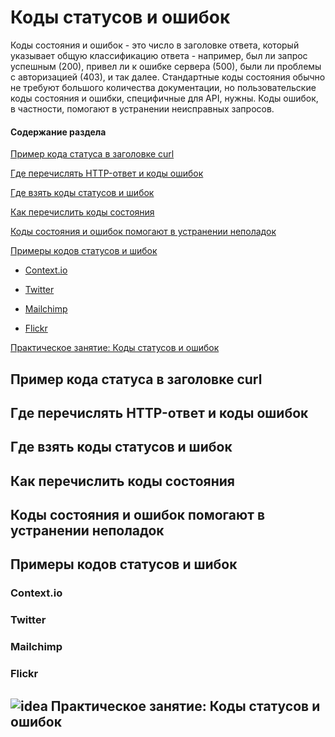 # Коды статусов и ошибок

Коды состояния и ошибок - это число в заголовке ответа, который указывает общую классификацию ответа - например, был ли запрос успешным (200), привел ли к ошибке сервера (500), были ли проблемы с авторизацией (403), и так далее. Стандартные коды состояния обычно не требуют большого количества документации, но пользовательские коды состояния и ошибки, специфичные для API, нужны. Коды ошибок, в частности, помогают в устранении неисправных запросов.

#### Содержание раздела

[Пример кода статуса в заголовке curl](#curlSample)

[Где перечислять HTTP-ответ и коды ошибок](#listResponse)

[Где взять коды статусов и шибок](#getStatus)

[Как перечислить коды состояния](#listStatus)

[Коды состояния и ошибок помогают в устранении неполадок](#assist)

[Примеры кодов статусов и шибок](#examples)

- [Context.io](#Context)

- [Twitter](#twitter)

- [Mailchimp](#mailchimp)

- [Flickr](#flickr)

[Практическое занятие: Коды статусов и ошибок](#activity)

<a name="curlSample"></a>
## Пример кода статуса в заголовке curl

<a name="listResponse"></a>
## Где перечислять HTTP-ответ и коды ошибок

<a name="getStatus"></a>
## Где взять коды статусов и шибок

<a name="listStatus"></a>
## Как перечислить коды состояния

<a name="assist"></a>
## Коды состояния и ошибок помогают в устранении неполадок

<a name="examples"></a>
## Примеры кодов статусов и шибок

<a name="Context"></a>
### Context.io

<a name="twitter"></a>
### Twitter

<a name="mailchimp"></a>
### Mailchimp

<a name="flickr"></a>
### Flickr

<a name="activity"></a>
## ![idea](https://github.com/Starkovden/Documenting_APIs/blob/master/1.%20Introduction%20to%20REST%20APIs/pics/1.jpg?raw=true) Практическое занятие: Коды статусов и ошибок
